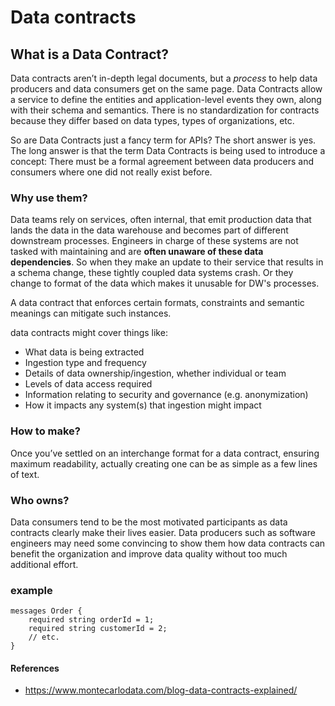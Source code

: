 # Data contracts
## What is a Data Contract?
Data contracts aren’t in-depth legal documents, but a *process* to help data producers and data consumers get on the same page. Data Contracts allow a service to define the entities and application-level events they own, along with their schema and semantics. There is no standardization for contracts because they differ based on data types, types of organizations, etc.

So are Data Contracts just a fancy term for APIs? The short answer is yes. The long answer is that the term Data Contracts is being used to introduce a concept: There must be a formal agreement between data producers and consumers where one did not really exist before.

### Why use them?
Data teams rely on services, often internal, that emit production data that lands the data in the data warehouse and becomes part of different downstream processes. Engineers in charge of these systems are not tasked with maintaining and are **often unaware of these data dependencies**. So when they make an update to their service that results in a schema change, these tightly coupled data systems crash. Or they change to format of the data which makes it unusable for DW's processes.

A data contract that enforces certain formats, constraints and semantic meanings can mitigate such instances. 

data contracts might cover things like:  
- What data is being extracted
- Ingestion type and frequency
- Details of data ownership/ingestion, whether individual or team
- Levels of data access required
- Information relating to security and governance (e.g. anonymization)
- How it impacts any system(s) that ingestion might impact

### How to make?

Once you’ve settled on an interchange format for a data contract, ensuring maximum readability, actually creating one can be as simple as a few lines of text.

### Who owns?
Data consumers tend to be the most motivated participants as data contracts clearly make their lives easier. Data producers such as software engineers may need some convincing to show them how data contracts can benefit the organization and improve data quality without too much additional effort.

### example

```
messages Order {
    required string orderId = 1;
    required string customerId = 2;
    // etc.
}
```


#### References
* https://www.montecarlodata.com/blog-data-contracts-explained/
